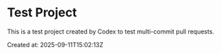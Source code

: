 # Test Project

This is a test project created by Codex to test multi-commit pull requests.

Created at: 2025-09-11T15:02:13Z
